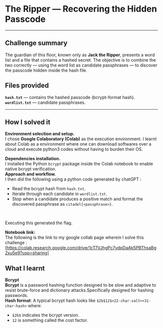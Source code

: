 # The Ripper — Recovering the Hidden Passcode

---

## Challenge summary

The guardian of this floor, known only as **Jack the Ripper**, presents a word list and a file that contains a hashed secret. 
The objective is to combine the two correctly — using the word list as candidate passphrases — to discover the passcode hidden inside the hash file.

## Files provided

**`hash.txt`** — contains the hashed passcode (bcrypt-format hash).
**`wordlist.txt`** — candidate passphrases.

---

## How I solved it

**Environment selection and setup.**
</br>
I chose **Google Colaboratory (Colab)** as the execution environment. I learnt about Colab as a environment where one can download softwares over a cloud and execute python3 codes without having to burden their OS. 
</br>

**Dependencies installation.**
</br>
I installed the Python `bcrypt` package inside the Colab notebook to enable native bcrypt verification.
</br>
**Approach and workflow.**
</br>
I then did the following using a python code generated by chatGPT : 
   * Read the bcrypt hash from `hash.txt`.
   * Iterate through each candidate in `wordlist.txt`.
   * Stop when a candidate produces a positive match and format the discovered passphrase as `citadel{<passphrase>}`.
</br>

 Executing this generated the flag.

**Notebook link:**
</br>
The following is the link to my google collab page wherein I solve this challenge : [https://colab.research.google.com/drive/1cT7VJhgPc7ydpDaAk5PBThsaBg2xu5e9?usp=sharing]


## What I learnt
**Bcrypt**
</br>
**Bcrypt** is a password hashing function designed to be slow and adaptive to resist brute-force and dictionary attacks.Specifically designed for hashing passwords.
</br>
**Hash format**: A typical bcrypt hash looks like `$2b$12$<22-char-salt><31-char-hash>` where:
  * `$2b$` indicates the bcrypt version.
  * `12` is something called  the cost factor.


